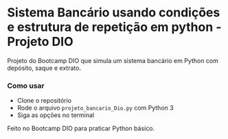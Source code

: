 # Sistema Bancário usando condições e estrutura de repetição em python - Projeto DIO

Projeto do Bootcamp DIO que simula um sistema bancário em Python com depósito, saque e extrato.

### Como usar

- Clone o repositório  
- Rode o arquivo `projeto_bancario_Dio.py` com Python 3  
- Siga as opções no terminal

Feito no Bootcamp DIO para praticar Python básico.
